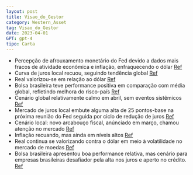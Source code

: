 ```yaml
---
layout: post
title: Visao_do_Gestor
category: Western_Asset
tag: Visao_do_Gestor
date: 2023-04-01
GPT: gpt-4
tipo: Carta
---
```


- Percepção de afrouxamento monetário do Fed devido a dados mais fracos de atividade econômica e inflação, enfraquecendo o dólar
<a href="#" onclick="search_on_pdf('Visão do GestorNewsletter MensalSumário � Ganhou força a percepção de um in-ício de afrouxamento')">Ref</a>
- Curva de juros local recuou, seguindo tendência global
<a href="#" onclick="search_on_pdf('dólar. � A curva de juros local recuou mais uma vez, seguindo a tendência global. � O real també')">Ref</a>
- Real valorizou-se em relação ao dólar
<a href="#" onclick="search_on_pdf('continuou atuando para a desvalorização do dólar, mas a performance da moeda brasileira tem chamado')">Ref</a>
- Bolsa brasileira teve performance positiva em comparação com média global, refletindo melhora do risco-país
<a href="#" onclick="search_on_pdf('BolsaA bolsa brasileira apresentou boa performance relativa no mês, subindo 3,5% em dólar e 1,9% e')">Ref</a>
- Cenário global relativamente calmo em abril, sem eventos sistêmicos
<a href="#" onclick="search_on_pdf('Cenário GlobalAbril foi um mês relativamente calmo no cenário global, depois de um mês de março dom')">Ref</a>
- Mercado de juros local embute alguma alta de 25 pontos-base na próxima reunião do Fed seguida por ciclo de redução de juros
<a href="#" onclick="search_on_pdf('o mês com leve queda de 5 pontos-base. A curva hoje embute mais uma alta de 25 pontos-base na próxi')">Ref</a>
- Cenário local: novo arcabouço fiscal, anúnciado em março, chamou atenção no mercado
<a href="#" onclick="search_on_pdf('Cenário LocalRenda FixaNo mês em que finalmente temos um texto do novo arcabouço fiscal, o mercado')">Ref</a>
- Inflação recuando, mas ainda em níveis altos
<a href="#" onclick="search_on_pdf('paralelo da curva de juros. Na parte mais curta, tivemos mais um recuo da inflação implícita.Bolsas')">Ref</a>
- Real continua se valorizando contra o dólar em meio à volatilidade no mercado de moedas
<a href="#" onclick="search_on_pdf('continuou atuando para a desvalorização do dólar, mas a performance da moeda brasileira tem chamado')">Ref</a>
- Bolsa brasileira apresentou boa performance relativa, mas cenário para empresas brasileiras desafiador pela alta nos juros e aperto no crédito.
<a href="#" onclick="search_on_pdf('paralelo da curva de juros. Na parte mais curta, tivemos mais um recuo da inflação implícita.Bolsas')">Ref</a>
